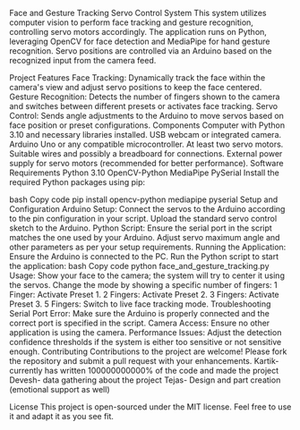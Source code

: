 Face and Gesture Tracking Servo Control System
This system utilizes computer vision to perform face tracking and gesture recognition, controlling servo motors accordingly. The application runs on Python, leveraging OpenCV for face detection and MediaPipe for hand gesture recognition. Servo positions are controlled via an Arduino based on the recognized input from the camera feed.

Project Features
Face Tracking: Dynamically track the face within the camera's view and adjust servo positions to keep the face centered.
Gesture Recognition: Detects the number of fingers shown to the camera and switches between different presets or activates face tracking.
Servo Control: Sends angle adjustments to the Arduino to move servos based on face position or preset configurations.
Components
Computer with Python 3.10 and necessary libraries installed.
USB webcam or integrated camera.
Arduino Uno or any compatible microcontroller.
At least two servo motors.
Suitable wires and possibly a breadboard for connections.
External power supply for servo motors (recommended for better performance).
Software Requirements
Python 3.10
OpenCV-Python
MediaPipe
PySerial
Install the required Python packages using pip:

bash
Copy code
pip install opencv-python mediapipe pyserial
Setup and Configuration
Arduino Setup:
Connect the servos to the Arduino according to the pin configuration in your script.
Upload the standard servo control sketch to the Arduino.
Python Script:
Ensure the serial port in the script matches the one used by your Arduino.
Adjust servo maximum angle and other parameters as per your setup requirements.
Running the Application:
Ensure the Arduino is connected to the PC.
Run the Python script to start the application:
bash
Copy code
python face_and_gesture_tracking.py
Usage:
Show your face to the camera; the system will try to center it using the servos.
Change the mode by showing a specific number of fingers:
1 Finger: Activate Preset 1.
2 Fingers: Activate Preset 2.
3 Fingers: Activate Preset 3.
5 Fingers: Switch to live face tracking mode.
Troubleshooting
Serial Port Error: Make sure the Arduino is properly connected and the correct port is specified in the script.
Camera Access: Ensure no other application is using the camera.
Performance Issues: Adjust the detection confidence thresholds if the system is either too sensitive or not sensitive enough.
Contributing
Contributions to the project are welcome! Please fork the repository and submit a pull request with your enhancements.
Kartik- currently has written 100000000000% of the code and made the project
Devesh- data gathering about the project
Tejas- Design and part creation (emotional support as well)

License
This project is open-sourced under the MIT license. Feel free to use it and adapt it as you see fit.
